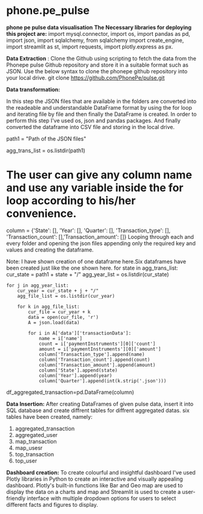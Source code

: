 # phone.pe_pulse

**phone pe pulse data visualisation**
**The Necessary libraries for deploying this project are:**
import mysql.connector,
import os,
import pandas as pd,
import json,
import sqlalchemy,
from sqlalchemy import create_engine,
import streamlit as st,
import requests,
import plotly.express as px.

**Data Extraction** :
Clone the Github using scripting to fetch the data from the Phonepe pulse Github repository and store it in a suitable format such as JSON. Use the below syntax to clone the phonepe github repository into your local drive.
git clone https://github.com/PhonePe/pulse.git

**Data transformation:**

In this step the JSON files that are available in the folders are converted into the readeable and understandable DataFrame format by using the for loop and iterating file by file and then finally the DataFrame is created. In order to perform this step I've used os, json and pandas packages. And finally converted the dataframe into CSV file and storing in the local drive.

path1 = "Path of the JSON files"

agg_trans_list = os.listdir(path1)

# The user can give any column name and use any variable inside the for loop according to his/her convenience.
column = {'State': [], 'Year': [], 'Quarter': [], 'Transaction_type': [], 'Transaction_count': [],'Transaction_amount': []}
Looping through each and every folder and opening the json files appending only the required key and values and creating the dataframe.

Note: I have shown creation of one dataframe here.Six dataframes have been created just like the one shown here.
  for state in agg_trans_list:
    cur_state = path1 + state + "/"
    agg_year_list = os.listdir(cur_state)

    for j in agg_year_list:
        cur_year = cur_state + j + "/"
        agg_file_list = os.listdir(cur_year)

        for k in agg_file_list:
            cur_file = cur_year + k
            data = open(cur_file, 'r')
            A = json.load(data)

            for i in A['data']['transactionData']:
                name = i['name']
                count = i['paymentInstruments'][0]['count']
                amount = i['paymentInstruments'][0]['amount']
                column['Transaction_type'].append(name)
                column['Transaction_count'].append(count)
                column['Transaction_amount'].append(amount)
                column['State'].append(state)
                column['Year'].append(year)
                column['Quarter'].append(int(k.strip('.json')))
   df_aggregated_transaction=pd.DataFrame(column)
            
**Data Insertion:**
After creating DataFrames of given pulse data, insert it into SQL database and create diffrent tables for diffrent aggregated datas.
six tables have been created, namely:
1. aggregated_transaction
2. aggregated_user
3. map_transaction
4. map_usesr
5. top_transaction
6. top_user

**Dashboard creation:**
To create colourful and insightful dashboard I've used Plotly libraries in Python to create an interactive and visually appealing dashboard. Plotly's built-in functions like Bar and Geo map are used to display the data on a charts and map and Streamlit is used to create a user-friendly interface with multiple dropdown options for users to select different facts and figures to display.





